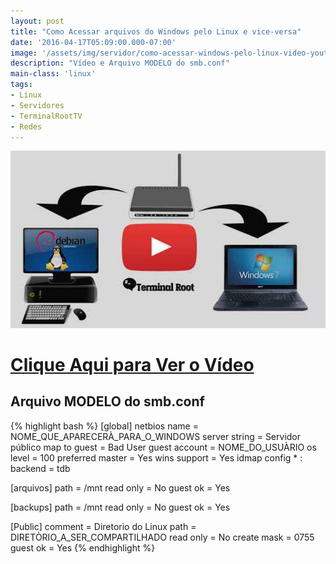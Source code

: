 ```yaml
---
layout: post
title: "Como Acessar arquivos do Windows pelo Linux e vice-versa"
date: '2016-04-17T05:09:00.000-07:00'
image: '/assets/img/servidor/como-acessar-windows-pelo-linux-video-youtube.jpg'
description: "Vídeo e Arquivo MODELO do smb.conf"
main-class: 'linux'
tags:
- Linux
- Servidores
- TerminalRootTV
- Redes
---
```


![Como Acessar arquivos do Windows pelo Linux e vice-versa](/assets/img/servidor/como-acessar-windows-pelo-linux-video-youtube.jpg "Como Acessar arquivos do Windows pelo Linux e vice-versa")


# [Clique Aqui para Ver o Vídeo](https://www.youtube.com/watch?v=WGTbBfdEgJ0)


## Arquivo MODELO do smb.conf

{% highlight bash %}
[global]
	netbios name = NOME_QUE_APARECERÀ_PARA_O_WINDOWS
	server string = Servidor público
	map to guest = Bad User
	guest account = NOME_DO_USUÀRIO
	os level = 100
	preferred master = Yes
	wins support = Yes
	idmap config * : backend = tdb


[arquivos]
	path = /mnt
	read only = No
	guest ok = Yes


[backups]
	path = /mnt
	read only = No
	guest ok = Yes


[Public]
	comment = Diretorio do Linux
	path = DIRETÒRIO_A_SER_COMPARTILHADO
	read only = No
	create mask = 0755
	guest ok = Yes
{% endhighlight %}
